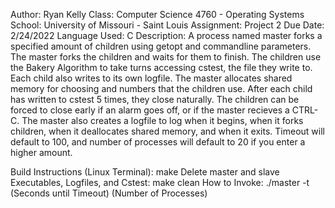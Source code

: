 Author: Ryan Kelly
Class: Computer Science 4760 - Operating Systems
School: University of Missouri - Saint Louis
Assignment: Project 2 
Due Date: 2/24/2022
Language Used: C
Description: A process named master forks a specified amount of children using getopt and commandline parameters. The master forks the children and waits for them to finish. The children use the Bakery Algorithm to take turns accessing cstest, the file they write to. Each child also writes to its own logfile. The master allocates shared memory for choosing and numbers that the children use. After each child has written to cstest 5 times, they close naturally. The children can be forced to close
early if an alarm goes off, or if the master recieves a CTRL-C. The master also creates a logfile to log when it begins, when it forks children, when it deallocates shared memory, and when it exits. Timeout will default to 100, and number of processes will default to 20 if you enter a higher amount.

 Build Instructions (Linux Terminal): make
 Delete master and slave Executables, Logfiles, and Cstest: make clean
 How to Invoke: ./master -t (Seconds until Timeout) (Number of Processes)
 